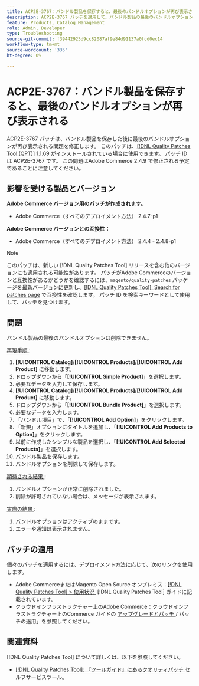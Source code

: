```yaml
---
title: ACP2E-3767：バンドル製品を保存すると、最後のバンドルオプションが再び表示される
description: ACP2E-3767 パッチを適用して、バンドル製品の最後のバンドルオプションを削除できないAdobe Commerceの問題を修正します。
feature: Products, Catalog Management
role: Admin, Developer
type: Troubleshooting
source-git-commit: f39442925d9cc82087af9e84d91137a0fcd0ec14
workflow-type: tm+mt
source-wordcount: '335'
ht-degree: 0%

---
```



# ACP2E-3767：バンドル製品を保存すると、最後のバンドルオプションが再び表示される

ACP2E-3767 パッチは、バンドル製品を保存した後に最後のバンドルオプションが再び表示される問題を修正します。 このパッチは、[[!DNL Quality Patches Tool (QPT)]](/help/tools/quality-patches-tool/quality-patches-tool-to-self-serve-quality-patches.md) 1.1.69 がインストールされている場合に使用できます。 パッチ ID は ACP2E-3767 です。 この問題はAdobe Commerce 2.4.9 で修正される予定であることに注意してください。

## 影響を受ける製品とバージョン

**Adobe Commerce バージョン用のパッチが作成されます。**

* Adobe Commerce（すべてのデプロイメント方法） 2.4.7-p1

**Adobe Commerce バージョンとの互換性：**

* Adobe Commerce（すべてのデプロイメント方法） 2.4.4 - 2.4.8-p1

>[!NOTE]
>
>このパッチは、新しい [!DNL Quality Patches Tool] リリースを含む他のバージョンにも適用される可能性があります。 パッチがAdobe Commerceのバージョンと互換性があるかどうかを確認するには、`magento/quality-patches` パッケージを最新バージョンに更新し、[[!DNL Quality Patches Tool]: Search for patches page](https://experienceleague.adobe.com/tools/commerce-quality-patches/index.html?lang=ja) で互換性を確認します。 パッチ ID を検索キーワードとして使用して、パッチを見つけます。

## 問題

バンドル製品の最後のバンドルオプションは削除できません。

<u> 再現手順 </u>:

1. **[!UICONTROL Catalog]**/**[!UICONTROL Products]**/**[!UICONTROL Add Product]** に移動します。
1. ドロップダウンから「**[!UICONTROL Simple Product]**」を選択します。
1. 必要なデータを入力して保存します。
1. **[!UICONTROL Catalog]**/**[!UICONTROL Products]**/**[!UICONTROL Add Product]** に移動します。
1. ドロップダウンから「**[!UICONTROL Bundle Product]**」を選択します。
1. 必要なデータを入力します。
1. 「バンドル項目」で、「**[!UICONTROL Add Option]**」をクリックします。
1. 「新規」オプションにタイトルを追加し、「**[!UICONTROL Add Products to Option]**」をクリックします。
1. 以前に作成したシンプルな製品を選択し、「**[!UICONTROL Add Selected Products]**」を選択します。
1. バンドル製品を保存します。
1. バンドルオプションを削除して保存します。

<u> 期待される結果 </u>:

1. バンドルオプションが正常に削除されました。
1. 削除が許可されていない場合は、メッセージが表示されます。

<u> 実際の結果 </u>:

1. バンドルオプションはアクティブのままです。
1. エラーや通知は表示されません。

## パッチの適用

個々のパッチを適用するには、デプロイメント方法に応じて、次のリンクを使用します。

* Adobe CommerceまたはMagento Open Source オンプレミス：[[!DNL Quality Patches Tool] > 使用状況 &#x200B;](/help/tools/quality-patches-tool/usage.md) [!DNL Quality Patches Tool] ガイドに記載されています。
* クラウドインフラストラクチャー上のAdobe Commerce：クラウドインフラストラクチャー上のCommerce ガイドの [&#x200B; アップグレードとパッチ &#x200B;](https://experienceleague.adobe.com/docs/commerce-cloud-service/user-guide/develop/upgrade/apply-patches.html?lang=ja)/ パッチの適用」を参照してください。

## 関連資料

[!DNL Quality Patches Tool] について詳しくは、以下を参照してください。

* [[!DNL Quality Patches Tool]: 『ツールガイド』にあるクオリティパッチ &#x200B;](/help/tools/quality-patches-tool/quality-patches-tool-to-self-serve-quality-patches.md) セルフサービスツール。
